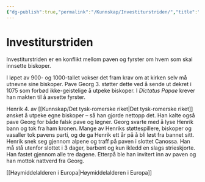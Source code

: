 ```yaml
---
{"dg-publish":true,"permalink":"/Kunnskap/Investiturstriden/","title":"Investiturstriden","tags":["historie"]}
---
```



# Investiturstriden
Investiturstriden er en konflikt mellom paven og fyrster om hvem som skal innsette biskoper.

I løpet av 900- og 1000-tallet vokser det fram krav om at kirken selv må utnevne sine biskoper. Pave Georg 3. støtter dette ved å sende ut dekret i 1075 som forbød ikke-geistelige å utpeke biskoper. I *Dictatus Papae* krever han makten til å avsette fyrster. 

Henrik 4. av [[Kunnskap/Det tysk-romerske riket\|Det tysk-romerske riket]] ønsket å utpeke egne biskoper – så han gjorde nettopp det. Han kalte også pave Georg for både falsk pave og løgner. Georg svarte med å lyse Henrik bann og tok fra ham kronen. Mange av Henriks støttespillere, biskoper og vasaller tok pavens parti, og de ga Henrik ett år på å bli løst fra bannet sitt. Henrik snek seg gjennom alpene og traff på paven i slottet Canossa. Han må stå utenfor slottet i 3 dager, barbent og kun ikledd en slags strieskjorte. Han fastet gjennom alle tre dagene. Etterpå ble han invitert inn av paven og han mottok nattverd fra Georg.

[[Høymiddelalderen i Europa\|Høymiddelalderen i Europa]]
